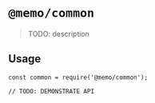 # `@memo/common`

> TODO: description

## Usage

```
const common = require('@memo/common');

// TODO: DEMONSTRATE API
```
